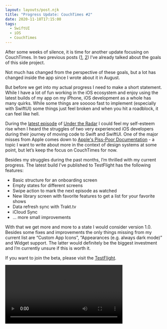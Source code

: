 ```yaml
---
layout: layouts/post.njk
title: "Progress Update: CouchTimes #2"
date: 2020-11-18T17:15:00
tags:
  - SwiftUI
  - iOS
  - CouchTimes
---
```


After some weeks of silence, it is time for another update focusing on CouchTimes. In two previous posts ([1](https://fruechtl.me/journal/building-an-ios-application-in-swiftui/), [2](https://fruechtl.me/journal/progress-update-couchtimes-1/)) I’ve already talked about the goals of this side project.

Not much has changed from the perspective of these goals, but a lot has changed inside the app since I wrote about it in August.

But before we get into my actual progress I need to make a short statement. While I have a lot of fun working in the iOS ecosystem and enjoy using the latest builds of my app on my iPhone, iOS development as a whole has many quirks. While some things are sooooo fast to implement (especially with SwiftUI) some things just feel broken and when you hit a roadblock, it can feel like hell. 

During the [latest episode](https://www.relay.fm/radar/204) of [Under the Radar](https://www.relay.fm/radar/) I could feel my self-esteem rise when I heard the struggles of two very experienced iOS developers during their journey of moving code to Swift and SwiftUI. One of the major misses from Apple comes down to [Apple's Piss-Poor Documentation](https://www.caseyliss.com/2020/11/10/on-apples-pisspoor-documentation) - a topic I want to write about more in the context of design systems at some point, but let’s keep the focus on CouchTimes for now.

Besides my struggles during the past months, I’m thrilled with my current progress. The latest build I’ve published to TestFlight has the following features:

- Basic structure for an onboarding screen
- Empty states for different screens
- Swipe action to mark the next episode as watched
- New library screen with favorite features to get a list for your favorite shows
- Data refresh sync with Trakt.tv
- iCloud Sync
- … more small improvements

With that we get more and more to a state I would consider version 1.0. Besides some fixes and improvements the only things missing from my current list are “Custom App Icons”, “Appearances (e.g. always dark mode)” and Widget support. The latter would definitely be the biggest investment and I’m currently unsure if this is worth it.

If you want to join the beta, please visit the [TestFlight](https://testflight.apple.com/join/TvEyoBQx).

<video controls autoplay loop playsinline style='max-width: 375px; width: 100% !important; height: auto !important;'>
  <source src="/videos/progress-update-couchtimes-2.mp4" type="video/mp4">
</video>
